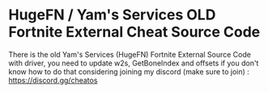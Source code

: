# HugeFN / Yam's Services OLD Fortnite External Cheat Source Code
There is the old Yam's Services (HugeFN) Fortnite External Source Code with driver, you need to update w2s, GetBoneIndex and offsets if you don't know how to do that considering joining my discord (make sure to join) : https://discord.gg/cheatos
